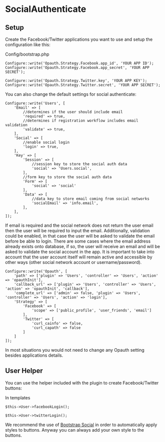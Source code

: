 SocialAuthenticate
=============

Setup
---------------------

Create the Facebook/Twitter applications you want to use and setup the configuration like this:

Config/bootstrap.php
```
Configure::write('Opauth.Strategy.Facebook.app_id', 'YOUR APP ID');
Configure::write('Opauth.Strategy.Facebook.app_secret', 'YOUR APP SECRET');

Configure::write('Opauth.Strategy.Twitter.key', 'YOUR APP KEY');
Configure::write('Opauth.Strategy.Twitter.secret', 'YOUR APP SECRET');
```

You can also change the default settings for social authenticate:

```
Configure::write('Users', [
    'Email' => [
        //determines if the user should include email
        'required' => true,
        //determines if registration workflow includes email validation
        'validate' => true,
    ],
    'Social' => [
        //enable social login
        'login' => true,
    ],
    'Key' => [
        'Session' => [
            //session key to store the social auth data
            'social' => 'Users.social',
        ],
        //form key to store the social auth data
        'Form' => [
            'social' => 'social'
        ],
        'Data' => [
            //data key to store email coming from social networks
            'socialEmail' => 'info.email',
        ],
    ],
]);
```

If email is required and the social network does not return the user email then the user will be required to input the email. Additionally, validation could be enabled, in that case the user will be asked to validate the email before be able to login. There are some cases where the email address already exists onto database, if so, the user will receive an email and will be asked to validate the social account in the app. It is important to take into account that the user account itself will remain active and accessible by other ways (other social network account or username/password).
```
Configure::write('Opauth', [
    'path' => ['plugin' => 'Users', 'controller' => 'Users', 'action' => 'opauthInit'],
    'callback_url' => ['plugin' => 'Users', 'controller' => 'Users', 'action' => 'opauthInit', 'callback'],
    'complete_url' => ['admin' => false, 'plugin' => 'Users', 'controller' => 'Users', 'action' => 'login'],
    'Strategy' => [
        'Facebook' => [
            'scope' => ['public_profile', 'user_friends', 'email']
        ],
        'Twitter' => [
            'curl_cainfo' => false,
            'curl_capath' => false
        ]
    ]
]);
```

In most situations you would not need to change any Opauth setting besides applications details.

User Helper
---------------------

You can use the helper included with the plugin to create Facebook/Twitter buttons:

In templates
```
$this->User->facebookLogin();

$this->User->twitterLogin();
```

We recommend the use of [Bootstrap Social](http://lipis.github.io/bootstrap-social/) in order to automatically apply styles to buttons. Anyway you can always add your own style to the buttons.

